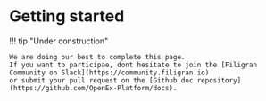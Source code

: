 # Getting started

!!! tip "Under construction"

    We are doing our best to complete this page. 
    If you want to participae, dont hesitate to join the [Filigran Community on Slack](https://community.filigran.io) 
    or submit your pull request on the [Github doc repository](https://github.com/OpenEx-Platform/docs).
